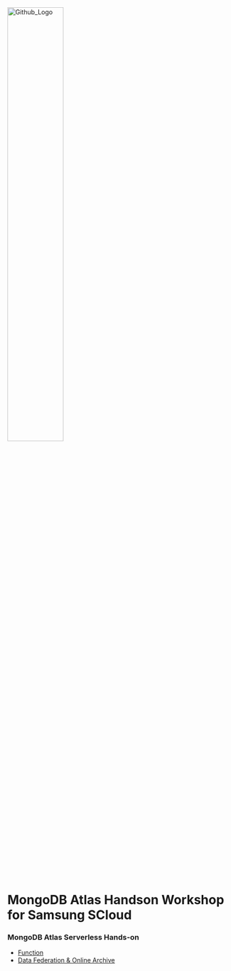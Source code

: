 <img src="https://companieslogo.com/img/orig/MDB_BIG-ad812c6c.png?t=1648915248" width="50%" title="Github_Logo"/>

# MongoDB Atlas Handson Workshop for Samsung SCloud

### MongoDB Atlas Serverless Hands-on

- [Function](01.dataapi-function/README.md)
- [Data Federation & Online Archive](03.federation-onlinearchive/README.md)
